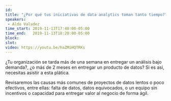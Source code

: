 ```yaml
---
id: 
title: "¿Por qué tus iniciativas de data analytics toman tanto tiempo?"
speakers:
 - Aldo Valadez
time_start: 2019-11-13T17:40:00-05:00
time_end:   2019-11-13T18:20:00-05:00
block: 
slot: 
video: https://youtu.be/haZMiHQTRKs
---
```


¿Tu organización se tarda más de una semana en entregar un análisis bajo demanda?, ¿o más de 2 meses en entregar un producto de datos? Si es así, necesitas asistir a esta plática.

Revisaremos las causas más comunes de proyectos de datos lentos o poco efectivos, entre ellas: falta de datos, datos equivocados, o un equipo sin incentivos o capacidad para entregar valor al negocio de forma ágil.